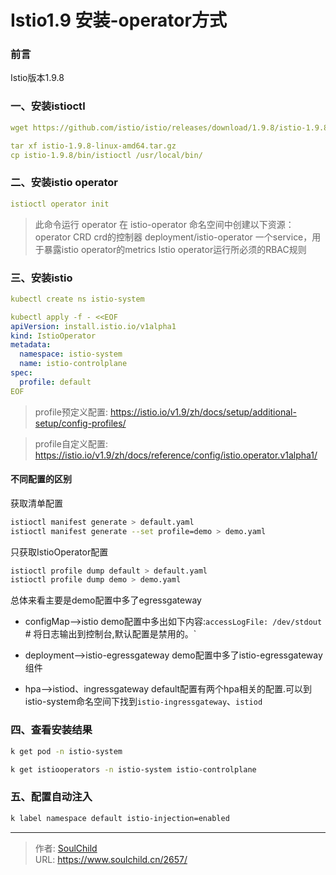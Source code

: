 # Istio1.9 安装-operator方式

<!--more-->
### 前言
Istio版本1.9.8

### 一、安装istioctl
```yaml
wget https://github.com/istio/istio/releases/download/1.9.8/istio-1.9.8-linux-amd64.tar.gz

tar xf istio-1.9.8-linux-amd64.tar.gz
cp istio-1.9.8/bin/istioctl /usr/local/bin/
```

### 二、安装istio operator
```yaml
istioctl operator init
```
> 此命令运行 operator 在 istio-operator 命名空间中创建以下资源：
> operator CRD
> crd的控制器 deployment/istio-operator
> 一个service，用于暴露istio operator的metrics
> Istio operator运行所必须的RBAC规则




### 三、安装istio
```yaml
kubectl create ns istio-system

kubectl apply -f - <<EOF
apiVersion: install.istio.io/v1alpha1
kind: IstioOperator
metadata:
  namespace: istio-system
  name: istio-controlplane
spec:
  profile: default
EOF
```
> profile预定义配置: https://istio.io/v1.9/zh/docs/setup/additional-setup/config-profiles/

> profile自定义配置: https://istio.io/v1.9/zh/docs/reference/config/istio.operator.v1alpha1/

#### 不同配置的区别
获取清单配置
```bash
istioctl manifest generate > default.yaml
istioctl manifest generate --set profile=demo > demo.yaml
```
只获取IstioOperator配置
```bash
istioctl profile dump default > default.yaml
istioctl profile dump demo > demo.yaml
```

总体来看主要是demo配置中多了egressgateway
- configMap-->istio
  demo配置中多出如下内容:`accessLogFile: /dev/stdout` # 将日志输出到控制台,默认配置是禁用的。`

- deployment-->istio-egressgateway
  demo配置中多了istio-egressgateway组件

- hpa-->istiod、ingressgateway
  default配置有两个hpa相关的配置.可以到istio-system命名空间下找到`istio-ingressgateway`、`istiod`


### 四、查看安装结果
```bash
k get pod -n istio-system

k get istiooperators -n istio-system istio-controlplane
```

### 五、配置自动注入
```bash
k label namespace default istio-injection=enabled
```


---

> 作者: [SoulChild](https://www.soulchild.cn)  
> URL: https://www.soulchild.cn/2657/  

